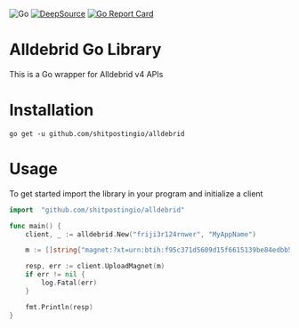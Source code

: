 ![Go](https://github.com/shitpostingio/alldebrid/workflows/Go/badge.svg)
[![DeepSource](https://static.deepsource.io/deepsource-badge-light-mini.svg)](https://deepsource.io/gh/shitpostingio/alldebrid/?ref=repository-badge)
[![Go Report Card](https://goreportcard.com/badge/github.com/shitpostingio/alldebrid)](https://goreportcard.com/report/github.com/shitpostingio/alldebrid)
# Alldebrid Go Library

This is a Go wrapper for Alldebrid v4 APIs

# Installation

`go get -u github.com/shitpostingio/alldebrid`

# Usage
To get started import the library in your program and initialize a client

```go
import	"github.com/shitpostingio/alldebrid"

func main() {
	client, _ := alldebrid.New("friji3r124rnwer", "MyAppName")

	m := []string{"magnet:?xt=urn:btih:f95c371d5609d15f6615139be84edbb5b94a79bc"}

	resp, err := client.UploadMagnet(m)
	if err != nil {
		log.Fatal(err)
	}

	fmt.Println(resp)
}
```
